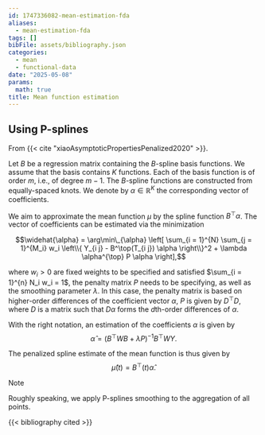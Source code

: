 ```yaml
---
id: 1747336082-mean-estimation-fda
aliases:
  - mean-estimation-fda
tags: []
bibFile: assets/bibliography.json
categories:
  - mean
  - functional-data
date: "2025-05-08"
params:
  math: true
title: Mean function estimation
---
```


## Using P-splines

From {{< cite "xiaoAsymptoticPropertiesPenalized2020" >}}.

Let $B$ be a regression matrix containing the $B$-spline basis functions. We assume that the basis contains $K$ functions. Each of the basis function is of order $m$, i.e., of degree $m - 1$. The $B$-spline functions are constructed from equally-spaced knots. We denote by $\alpha \in \mathbb{R}^K$ the corresponding vector of coefficients. 

We aim to approximate the mean function $\mu$ by the spline function $B^{\top}\alpha$. The vector of coefficients can be estimated via the minimization

$$\widehat{\alpha} = \arg\min\_{\alpha} \left[ \sum_{i = 1}^{N} \sum_{j = 1}^{M_i} w_i \left\\{ Y_{i j} - B^\top(T_{i j}) \alpha \right\\}^2 + \lambda \alpha^{\top} P \alpha \right],$$

where $w_i > 0$ are fixed weights to be specified and satisfied $\sum_{i = 1}^{n} N_i w_i = 1$, the penalty matrix $P$ needs to be specifying, as well as the smoothing parameter $\lambda$. In this case, the penalty matrix is based on higher-order differences of the coefficient vector $\alpha$, $P$ is given by $D^{\top} D$, where $D$ is a matrix such that $D \alpha$ forms the $d$th-order differences of $\alpha$.

With the right notation, an estimation of the coefficients $\alpha$ is given by
$$ \widehat{\alpha} = \left( B^{\top} W B + \lambda P \right)^{-1} B^{\top} W Y.$$

The penalized spline estimate of the mean function is thus given by
$$\widehat{\mu}(t) = B^{\top}(t)\widehat{\alpha}.$$

> [!NOTE] 
> Roughly speaking, we apply P-splines smoothing to the aggregation of all points.



{{< bibliography cited >}}
